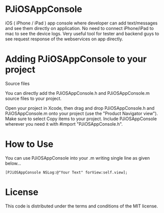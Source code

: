 PJiOSAppConsole
===============

iOS ( iPhone / iPad ) app console where developer can add text/messages and see them directly on application. No need to connect iPhone/iPad to mac to see the device logs. Very useful tool for tester and backend guys to see request response of the webservices on app directly.

Adding PJiOSAppConsole to your project
======================================
Source files

You can directly add the PJiOSAppConsole.h and PJiOSAppConsole.m source files to your project.

Open your project in Xcode, then drag and drop PJiOSAppConsole.h and PJiOSAppConsole.m onto your project (use the "Product Navigator view"). Make sure to select Copy items to your project.
Include PJiOSAppConsole wherever you need it with #import "PJiOSAppConsole.h".

How to Use
==========
You can use PJiOSAppConsole into your <file name>.m writing single line as given below...

	[PJiOSAppConsole NSLog:@"Your Text" forView:self.view];

License
=======
This code is distributed under the terms and conditions of the MIT license.
